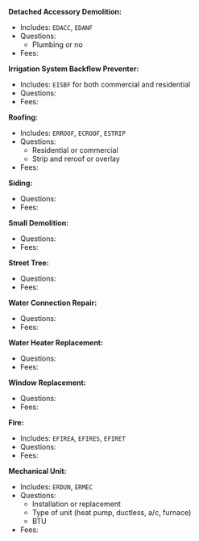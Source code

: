 **Detached Accessory Demolition:**
  - Includes: `EDACC`, `EDANF`
  - Questions:
    - Plumbing or no
  - Fees:

**Irrigation System Backflow Preventer:**
  - Includes: `EISBF` for both commercial and residential
  - Questions:
  - Fees:

**Roofing:**
  - Includes: `ERROOF`, `ECROOF`, `ESTRIP`
  - Questions:
    - Residential or commercial
    - Strip and reroof or overlay
  - Fees:

**Siding:**
  - Questions:
  - Fees:

**Small Demolition:**
  - Questions:
  - Fees:

**Street Tree:**
  - Questions:
  - Fees:

**Water Connection Repair:**
  - Questions:
  - Fees:

**Water Heater Replacement:**
  - Questions:
  - Fees:

**Window Replacement:**
  - Questions:
  - Fees:

**Fire:**
  - Includes: `EFIREA`, `EFIRES`, `EFIRET`
  - Questions:
  - Fees:

**Mechanical Unit:**
  - Includes: `ERDUN`, `ERMEC`
  - Questions:
    - Installation or replacement
    - Type of unit (heat pump, ductless, a/c, furnace)
    - BTU
  - Fees:
